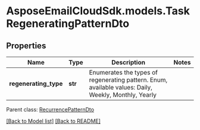 # AsposeEmailCloudSdk.models.TaskRegeneratingPatternDto
## Properties
Name | Type | Description | Notes
------------ | ------------- | ------------- | -------------
**regenerating_type** | **str** | Enumerates the types of regenerating pattern. Enum, available values: Daily, Weekly, Monthly, Yearly | 

 Parent class: [RecurrencePatternDto](RecurrencePatternDto.md)

[[Back to Model list]](Models.md) [[Back to README]](README.md)


